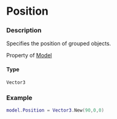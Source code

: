 # Position
### Description
Specifies the position of grouped objects.

Property of [Model](/classes/Model/)

#### Type
`Vector3`

### Example
```lua
model.Position = Vector3.New(90,0,0)
```

